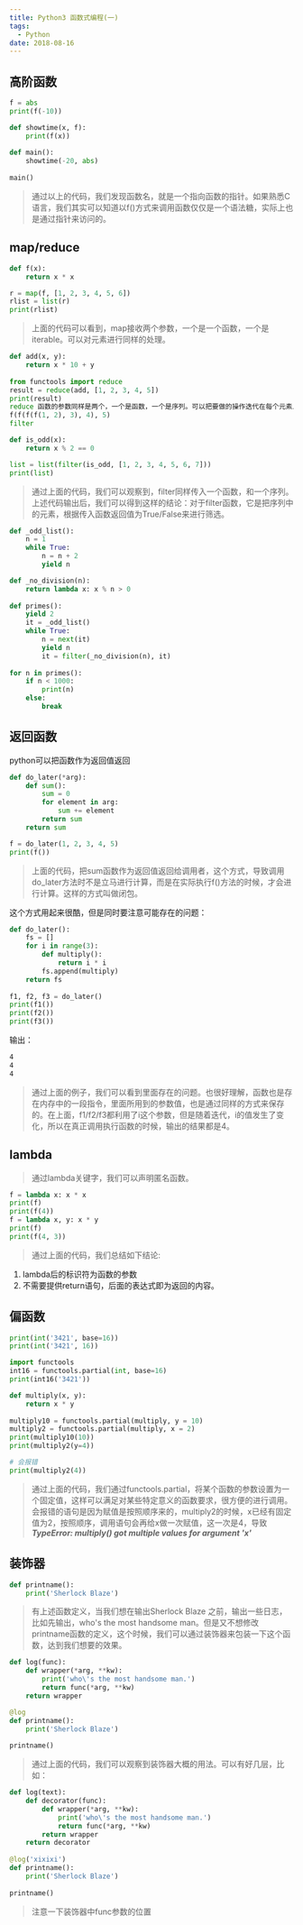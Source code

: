 ```yaml
---
title: Python3 函数式编程(一)
tags:
  - Python
date: 2018-08-16
---
```


## 高阶函数

```python
f = abs
print(f(-10))

def showtime(x, f):
    print(f(x))
    
def main():
    showtime(-20, abs)
    
main()
```

> 通过以上的代码，我们发现函数名，就是一个指向函数的指针。如果熟悉C语言，我们其实可以知道以f()方式来调用函数仅仅是一个语法糖，实际上也是通过指针来访问的。

## map/reduce

```python
def f(x):
    return x * x

r = map(f, [1, 2, 3, 4, 5, 6])
rlist = list(r)
print(rlist)
```

> 上面的代码可以看到，map接收两个参数，一个是一个函数，一个是iterable。可以对元素进行同样的处理。

```python
def add(x, y):
    return x * 10 + y
    
from functools import reduce
result = reduce(add, [1, 2, 3, 4, 5])
print(result)
reduce 函数的参数同样是两个，一个是函数，一个是序列。可以把要做的操作迭代在每个元素上，上面的语句等同于:
f(f(f(f(1, 2), 3), 4), 5)
filter

def is_odd(x):
    return x % 2 == 0

list = list(filter(is_odd, [1, 2, 3, 4, 5, 6, 7]))
print(list)
```

> 通过上面的代码，我们可以观察到，filter同样传入一个函数，和一个序列。上述代码输出后，我们可以得到这样的结论：对于filter函数，它是把序列中的元素，根据传入函数返回值为True/False来进行筛选。

```python
def _odd_list():
    n = 1
    while True:
        n = n + 2
        yield n

def _no_division(n):
    return lambda x: x % n > 0
    
def primes():
    yield 2
    it = _odd_list()
    while True:
        n = next(it)
        yield n
        it = filter(_no_division(n), it)
        
for n in primes():
    if n < 1000:
        print(n)
    else:
        break
```

## 返回函数

python可以把函数作为返回值返回

```python
def do_later(*arg):
    def sum():
        sum = 0
        for element in arg:
            sum += element
        return sum
    return sum

f = do_later(1, 2, 3, 4, 5)
print(f())
```

> 上面的代码，把sum函数作为返回值返回给调用者，这个方式，导致调用do_later方法时不是立马进行计算，而是在实际执行f()方法的时候，才会进行计算。这样的方式叫做闭包。

这个方式用起来很酷，但是同时要注意可能存在的问题：

```python
def do_later():
    fs = []
    for i in range(3):
        def multiply():
            return i * i
        fs.append(multiply)
    return fs
    
f1, f2, f3 = do_later()
print(f1())
print(f2())
print(f3())
```

输出：

```sh
4
4
4
```

> 通过上面的例子，我们可以看到里面存在的问题。也很好理解，函数也是存在内存中的一段指令，里面所用到的参数值，也是通过同样的方式来保存的。在上面，f1/f2/f3都利用了i这个参数，但是随着迭代，i的值发生了变化，所以在真正调用执行函数的时候，输出的结果都是4。

## lambda

> 通过lambda关键字，我们可以声明匿名函数。

```python
f = lambda x: x * x
print(f)
print(f(4))
f = lambda x, y: x * y
print(f)
print(f(4, 3))
```

> 通过上面的代码，我们总结如下结论:

1. lambda后的标识符为函数的参数
2. 不需要提供return语句，后面的表达式即为返回的内容。

## 偏函数

```python
print(int('3421', base=16))
print(int('3421', 16))

import functools
int16 = functools.partial(int, base=16)
print(int16('3421'))

def multiply(x, y):
    return x * y
    
multiply10 = functools.partial(multiply, y = 10)
multiply2 = functools.partial(multiply, x = 2)
print(multiply10(10))
print(multiply2(y=4))

# 会报错
print(multiply2(4))
```

> 通过上面的代码，我们通过functools.partial，将某个函数的参数设置为一个固定值，这样可以满足对某些特定意义的函数要求，很方便的进行调用。会报错的语句是因为赋值是按照顺序来的，multiply2的时候，x已经有固定值为2，按照顺序，调用语句会再给x做一次赋值，这一次是4，导致***TypeError: multiply() got multiple values for argument 'x'***

## 装饰器

```python
def printname():
    print('Sherlock Blaze')
```

> 有上述函数定义，当我们想在输出Sherlock Blaze 之前，输出一些日志，比如先输出，who's the most handsome man。但是又不想修改printname函数的定义，这个时候，我们可以通过装饰器来包装一下这个函数，达到我们想要的效果。

```python
def log(func):
    def wrapper(*arg, **kw):
        print('who\'s the most handsome man.')
        return func(*arg, **kw)
    return wrapper

@log
def printname():
    print('Sherlock Blaze')
    
printname()
```

> 通过上面的代码，我们可以观察到装饰器大概的用法。可以有好几层，比如：

```python
def log(text):
    def decorator(func):
        def wrapper(*arg, **kw):
            print('who\'s the most handsome man.')
            return func(*arg, **kw)
        return wrapper
    return decorator
    
@log('xixixi')
def printname():
    print('Sherlock Blaze')
    
printname()
```

> 注意一下装饰器中func参数的位置